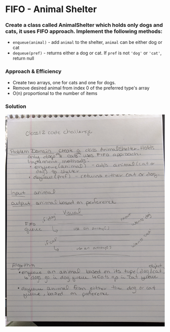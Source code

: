 # FIFO - Animal Shelter

### Create a class called AnimalShelter which holds only dogs and cats, it uses FIFO approach. Implement the following methods:
- `enqueue(animal)` - add `animal` to the shelter, `animal` can be either dog or cat
- `dequeue(pref)` - returns either a dog or cat. If `pref` is not `'dog'` or `'cat'`, return null

### Approach & Efficiency
- Create two arrays, one for cats and one for dogs.
- Remove desired animal from index 0 of the preferred type's array
- O(n) proportional to the number of items

### Solution
![Whiteboard Code C 12](./codechallenge12.jpg)